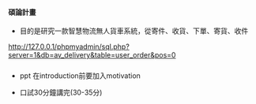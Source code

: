 #### 碩論計畫

- 目的是研究一款智慧物流無人貨車系統，從寄件、收貨、下單、寄貨、收件

http://127.0.0.1/phpmyadmin/sql.php?server=1&db=av_delivery&table=user_order&pos=0

### 

- ppt 在introduction前要加入motivation

- 口試30分鐘講完(30-35分)
